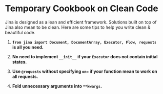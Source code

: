 # Temporary Cookbook on Clean Code

Jina is designed as a lean and efficient framework. Solutions built on top of Jina also mean to be clean. Here are some
tips to help you write clean & beautiful code.

<!-- START doctoc generated TOC please keep comment here to allow auto update -->
<!-- DON'T EDIT THIS SECTION, INSTEAD RE-RUN doctoc TO UPDATE -->

<!-- END doctoc generated TOC please keep comment here to allow auto update -->

1. **`from jina import Document, DocumentArray, Executor, Flow, requests` is all you need.**

1. **No need to implement `__init__` if your `Executor` does not contain initial states.**

1. **Use `@requests` without specifying `on=` if your function mean to work on all requests.**

1. **Fold unnecessary arguments into `**kwargs`.**